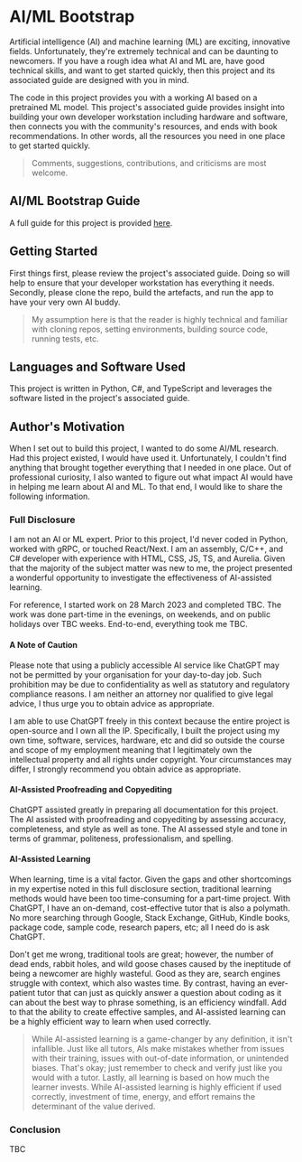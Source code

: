 # AI/ML Bootstrap
Artificial intelligence (AI) and machine learning (ML) are exciting, innovative fields. Unfortunately, they're extremely technical and can be daunting to newcomers. If you have a rough idea what AI and ML are, have good technical skills, and want to get started quickly, then this project and its associated guide are designed with you in mind.

The code in this project provides you with a working AI based on a pretrained ML model. This project's associated guide provides insight into building your own developer workstation including hardware and software, then connects you with the community's resources, and ends with book recommendations. In other words, all the resources you need in one place to get started quickly.

> Comments, suggestions, contributions, and criticisms are most welcome.

## AI/ML Bootstrap Guide
A full guide for this project is provided [here](/docs/ai-ml-bootstrap-guide.md).

## Getting Started
First things first, please review the project's associated guide. Doing so will help to ensure that your developer workstation has everything it needs. Secondly, please clone the repo, build the artefacts, and run the app to have your very own AI buddy.

> My assumption here is that the reader is highly technical and familiar with cloning repos, setting environments, building source code, running tests, etc.

## Languages and Software Used
This project is written in Python, C#, and TypeScript and leverages the software listed in the project's associated guide.

## Author's Motivation
When I set out to build this project, I wanted to do some AI/ML research. Had this project existed, I would have used it. Unfortunately, I couldn't find anything that brought together everything that I needed in one place. Out of professional curiosity, I also wanted to figure out what impact AI would have in helping me learn about AI and ML. To that end, I would like to share the following information.

### Full Disclosure
I am not an AI or ML expert. Prior to this project, I'd never coded in Python, worked with gRPC, or touched React/Next. I am an assembly, C/C++, and C# developer with experience with HTML, CSS, JS, TS, and Aurelia. Given that the majority of the subject matter was new to me, the project presented a wonderful opportunity to investigate the effectiveness of AI-assisted learning.

For reference, I started work on 28 March 2023 and completed TBC. The work was done part-time in the evenings, on weekends, and on public holidays over TBC weeks. End-to-end, everything took me TBC.

#### A Note of Caution
Please note that using a publicly accessible AI service like ChatGPT may not be permitted by your organisation for your day-to-day job. Such prohibition may be due to confidentiality as well as statutory and regulatory compliance reasons. I am neither an attorney nor qualified to give legal advice, I thus urge you to obtain advice as appropriate.

I am able to use ChatGPT freely in this context because the entire project is open-source and I own all the IP. Specifically, I built the project using my own time, software, services, hardware, etc and did so outside the course and scope of my employment meaning that I legitimately own the intellectual property and all rights under copyright. Your circumstances may differ, I strongly recommend you obtain advice as appropriate.

#### AI-Assisted Proofreading and Copyediting
ChatGPT assisted greatly in preparing all documentation for this project. The AI assisted with proofreading and copyediting by assessing accuracy, completeness, and style as well as tone. The AI assessed style and tone in terms of grammar, politeness, professionalism, and spelling.

#### AI-Assisted Learning
When learning, time is a vital factor. Given the gaps and other shortcomings in my expertise noted in this full disclosure section, traditional learning methods would have been too time-consuming for a part-time project. With ChatGPT, I have an on-demand, cost-effective tutor that is also a polymath. No more searching through Google, Stack Exchange, GitHub, Kindle books, package code, sample code, research papers, etc; all I need do is ask ChatGPT.

Don't get me wrong, traditional tools are great; however, the number of dead ends, rabbit holes, and wild goose chases caused by the ineptitude of being a newcomer are highly wasteful. Good as they are, search engines struggle with context, which also wastes time. By contrast, having an ever-patient tutor that can just as quickly answer a question about coding as it can about the best way to phrase something, is an efficiency windfall. Add to that the ability to create effective samples, and AI-assisted learning can be a highly efficient way to learn when used correctly.

> While AI-assisted learning is a game-changer by any definition, it isn't infallible. Just like all tutors, AIs make mistakes whether from issues with their training, issues with out-of-date information, or unintended biases. That's okay; just remember to check and verify just like you would with a tutor. Lastly, all learning is based on how much the learner invests. While AI-assisted learning is highly efficient if used correctly, investment of time, energy, and effort remains the determinant of the value derived.

### Conclusion
TBC
